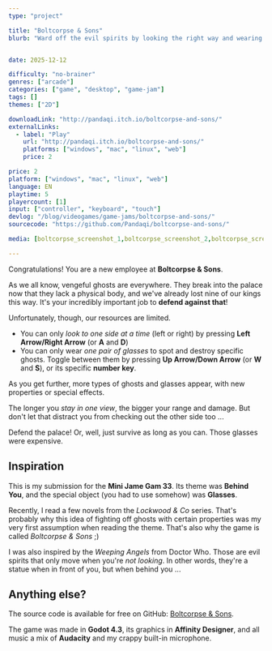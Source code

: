 ```yaml
---
type: "project"

title: "Boltcorpse & Sons"
blurb: "Ward off the evil spirits by looking the right way and wearing the right goggles."


date: 2025-12-12

difficulty: "no-brainer"
genres: ["arcade"]
categories: ["game", "desktop", "game-jam"]
tags: []
themes: ["2D"]

downloadLink: "http://pandaqi.itch.io/boltcorpse-and-sons/"
externalLinks:
  - label: "Play"
    url: "http://pandaqi.itch.io/boltcorpse-and-sons/"
    platforms: ["windows", "mac", "linux", "web"]
    price: 2

price: 2
platform: ["windows", "mac", "linux", "web"]
language: EN
playtime: 5
playercount: [1]
input: ["controller", "keyboard", "touch"]
devlog: "/blog/videogames/game-jams/boltcorpse-and-sons/"
sourcecode: "https://github.com/Pandaqi/boltcorpse-and-sons/"

media: [boltcorpse_screenshot_1,boltcorpse_screenshot_2,boltcorpse_screenshot_3,boltcorpse_screenshot_4,boltcorpse_screenshot_5,boltcorpse_screenshot_6]

---
```


Congratulations! You are a new employee at **Boltcorpse & Sons**.

As we all know, vengeful ghosts are everywhere. They break into the palace now that they lack a physical body, and we've already lost nine of our kings this way. It's your incredibly important job to **defend against that**!

Unfortunately, though, our resources are limited. 

* You can only *look to one side at a time* (left or right) by pressing **Left Arrow/Right Arrow** (or **A** and **D**)
* You can only wear *one pair of glasses* to spot and destroy specific ghosts. Toggle between them by pressing **Up Arrow/Down Arrow** (or **W** and **S**), or its specific **number key**.

As you get further, more types of ghosts and glasses appear, with new properties or special effects. 

The longer you *stay in one view*, the bigger your range and damage. But don't let that distract you from checking out the other side too ...

Defend the palace! Or, well, just survive as long as you can. Those glasses were expensive.

## Inspiration

This is my submission for the **Mini Jame Gam 33**. Its theme was **Behind You**, and the special object (you had to use somehow) was **Glasses**.

Recently, I read a few novels from the *Lockwood & Co* series. That's probably why this idea of fighting off ghosts with certain properties was my very first assumption when reading the theme. That's also why the game is called *Boltcorpse & Sons* ;)

I was also inspired by the *Weeping Angels* from Doctor Who. Those are evil spirits that only move when you're *not looking*. In other words, they're a statue when in front of you, but when behind you ...

## Anything else?

The source code is available for free on GitHub: [Boltcorpse & Sons](https://github.com/Pandaqi/boltcorpse-and-sons/).

The game was made in **Godot 4.3**, its graphics in **Affinity Designer**, and all music a mix of **Audacity** and my crappy built-in microphone.

